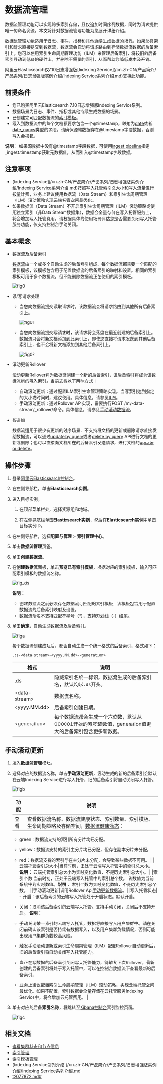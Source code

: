# 数据流管理

数据流管理功能可以实现跨多索引存储，且仅追加时间序列数据，同时为请求提供唯一的命名资源。本文将针对数据流管理功能为您展开详细介绍。

数据流管理功能适用于日志、事件、指标和其他连续生成数据的场景。如果您将索引和请求直接提交到数据流，数据流会自动将请求路由到存储数据流数据的后备索引上。您可以使用索引生命周期管理功能（ILM）来管理后备索引，将较旧的后备索引移动到低价的硬件上，并删除不需要的索引，从而帮助您降低成本及开销。

阿里云Elasticsearch仅7.10日志增强版[Indexing Service](/cn.zh-CN/产品简介/产品系列/日志增强版实例介绍/Indexing Service系列介绍.md)支持此功能。

## 前提条件

-   您已购买阿里云Elasticsearch 7.10日志增强版Indexing Service系列。
-   数据场景为日志、事件、指标或其他持续生成数据的场景。
-   已创建完可匹配数据流的[索引模板](/cn.zh-CN/Elasticsearch/索引管理中心/索引模板管理.md)。
-   写入到数据流中的每个文档都要求包含一个@timestamp，映射为[date](https://www.elastic.co/guide/en/elasticsearch/reference/current/date.html)或者[date\_nanos](https://www.elastic.co/guide/en/elasticsearch/reference/current/date_nanos.html)类型的字段，请确保源端数据存在@timestamp字段数据，否则写入会报错。

**说明：** 如果源数据中没有@timestamp字段数据，可使用[ingest pipeline](https://www.elastic.co/guide/en/elasticsearch/reference/7.12/ingest.html#access-ingest-metadata)指定\_ingest.timestamp获取元数据值，从而引入@timestamp字段数据。

## 注意事项

-   [Indexing Service](/cn.zh-CN/产品简介/产品系列/日志增强版实例介绍/Indexing Service系列介绍.md)按照写入托管索引总大小和写入流量进行按量计费，业务上建议使用数据流（Data Stream）和索引生命周期管理（ILM）滚动策略实现云端托管空间最优化。
-   如果数据流（Data Stream）不开启索引生命周期管理（ILM）滚动策略或使用独立索引（非Data Stream数据集），数据会全量存储在写入托管服务上，将会增加写入托管费用，请根据具体的使用场景评估您是否需要关闭写入托管服务功能，仅支持控制台手动关闭。

## 基本概念

-   数据流及后备索引

    [数据流](https://www.elastic.co/guide/en/elasticsearch/reference/current/data-streams.html#backing-indices)由一个或多个自动生成的后备索引组成，每个数据流都需要一个匹配的索引模板，该模板包含用于配置数据流的后备索引的映射和设置。相同的索引模板可用于多个数据流，但不能删除数据流正在使用的索引模板。

    ![fig0](https://static-aliyun-doc.oss-accelerate.aliyuncs.com/assets/img/zh-CN/8422828161/p262901.png)

-   读/写请求处理
    -   当您向数据流提交读取请求时，该数据流会将请求路由到其他所有后备索引上。

        ![fig01](https://static-aliyun-doc.oss-accelerate.aliyuncs.com/assets/img/zh-CN/5704038161/p263064.png)

    -   当您向数据流提交写请求时，该请求将会落盘在最近创建的后备索引上。数据流只会将新文档添加到此索引上，即使您直接将请求发送到其他后备索引上，也不会将新文档添加到其他后备索引上。

        ![fig02](https://static-aliyun-doc.oss-accelerate.aliyuncs.com/assets/img/zh-CN/5704038161/p263066.png)

-   滚动更新Rollover

    滚动更新Rollover将为数据流创建一个新的后备索引，该后备索引将成为该数据流新的写入索引。当前支持以下两种方式：

    -   自动滚动更新：通过配置ILM索引生命管理策略实现。当写索引达到指定的大小或时间时，建议使用。具体信息，请参见[ILM](https://www.elastic.co/guide/en/elasticsearch/reference/current/index-lifecycle-management.html)。
    -   手动滚动更新：通过Rollover API实现，需要执行POST /my-data-stream/\_rollover/命令。具体信息，请参见[手动滚动数据流](https://www.elastic.co/guide/en/elasticsearch/reference/current/use-a-data-stream.html#manually-roll-over-a-data-stream)。
-   仅追加

    数据流适用于很少有更新的时序场景，不支持将文档的更新或删除请求直接发给数据流，可以通过[update by query](https://www.elastic.co/guide/en/elasticsearch/reference/current/use-a-data-stream.html#update-docs-in-a-data-stream-by-query)或者[delete by query](https://www.elastic.co/guide/en/elasticsearch/reference/current/use-a-data-stream.html#delete-docs-in-a-data-stream-by-query) API进行文档的更新或删除；也可以直接向文档所在的后备索引发送请求，进行文档的[update or delete](https://www.elastic.co/guide/en/elasticsearch/reference/current/use-a-data-stream.html#update-delete-docs-in-a-backing-index)。


## 操作步骤

1.  登录[阿里云Elasticsearch控制台](https://elasticsearch.console.aliyun.com/#/home)。

2.  在左侧导航栏，单击**Elasticsearch实例**。

3.  进入目标实例。

    1.  在顶部菜单栏处，选择资源组和地域。

    2.  在左侧导航栏单击**Elasticsearch实例**，然后在**Elasticsearch实例**中单击目标实例ID。

4.  在左侧导航栏，选择**配置与管理** \> **索引管理中心**。

5.  单击**数据流管理**页签。

6.  单击**创建数据流**。

7.  在**创建数据流**面板，单击**预览已有索引模板**，根据对应的索引模板，输入可匹配索引模板的数据流名称。

    ![fig_ds](https://static-aliyun-doc.oss-accelerate.aliyuncs.com/assets/img/zh-CN/4389288161/p265812.png)

    **说明：**

    -   创建数据流之前必须存在数据流可匹配的索引模板，该模板包含用于配置数据流的后备索引映射及设置。
    -   数据流命名不支持匹配符星号（\*），支持短划线（-）结尾。
8.  单击**确定**，自动生成数据流及后备索引。

    ![figa](https://static-aliyun-doc.oss-accelerate.aliyuncs.com/assets/img/zh-CN/4389288161/p265817.png)

    每个数据流创建成功后，都会自动生成一个统一格式的后备索引，格式如下：

    ```
    .ds-<data-stream>-<yyyy.MM.dd>-<generation>
    ```

    |格式|说明|
    |--|--|
    |.ds|隐藏索引名统一标识，数据流生成的后备索引名，默认均以`.ds`开头。|
    |<data-stream\>|数据流名称。|
    |<yyyy.MM.dd\>|后备索引创建日期。|
    |<generation\>|每个数据流都会生成一个六位数，默认从000001开始的累积整数值，generation值更大的后备索引包含更多新数据。|


## 手动滚动更新

1.  进入**数据流管理**模块。

2.  选择对应的数据流名称，单击**手动滚动更新**，滚动生成的新的后备索引会默认在云端Indexing Service进行写入托管，旧的后备索引将自动关闭写入托管。

    ![figb](https://static-aliyun-doc.oss-accelerate.aliyuncs.com/assets/img/zh-CN/4389288161/p265819.png)

    |功能|说明|
    |--|--|
    |查看|查看数据流名称、数据流健康状态、索引数量、索引模板、生命周期策略及存储空间。[数据流健康状态](https://www.elastic.co/guide/en/elasticsearch/reference/current/indices-get-data-stream.html#get-data-stream-api-response-body)：

    -   green：数据流支持的索引所有分片均已分配。
    -   yellow：数据流支持的索引主分片均已分配，但存在副本分片未分配。
    -   red：数据流支持的索引存在主分片未分配，会导致某些数据不可用。 |
    |云端托管索引总大小|当前时刻，正处于云端写入托管中的索引总大小。 **说明：** 云端托管索引总大小为实时变化数值，不是历史索引总大小。 |
    |索引个数|当前时刻，正处于云端写入托管中的索引总个数。 该数值为当前系统中的实时数值。**说明：** 索引个数为实时变化数值，不是历史索引总个数。 |
    |手动滚动更新|调用Rollover Api[手动更新数据流](https://www.elastic.co/guide/en/elasticsearch/reference/current/use-a-data-stream.html#manually-roll-over-a-data-stream)。|
    |写入托管状态|    -   开启：该后备索引的云端写入托管处于开启状态。默认开启。
    -   关闭：取消该后备索引的云端写入托管。支持手动关闭，关闭后不支持开启。
**说明：**

    -   手动关闭某一索引的云端写入托管，数据将直接写入用户集群中。请在关闭前确认该索引是否持续有数据写入，以及用户集群负载情况，否则可能出现用户集群负载较高风险。
    -   触发手动滚动更新或索引生命周期管理（ILM）配置Rollover自动更新后，旧的后备索引将自动关闭写入托管能力。
    -   当正在写数据的后备索引关闭写入托管能力，待触发下次Rollover，最新创建的后备索引将处于写入托管中，可以在控制台数据流下查看最新的后备索引。
    -   业务上建议配置索引生命周期管理（ILM）滚动策略，实现云端托管空间最优化。如果不配置，索引数据会全量存储在云托管服务Indexing Service中，将会增加云托管费用。 |

3.  单击对应的后备**索引名称**，将跳转至[Kibana控制台](https://es-cn-n6w244050006k0ycw.kibana.elasticsearch.aliyuncs.com:5601/login?next=%2Fapp%2Fmonitoring%3Fspm%3Da2cba.elasticsearch_cube.0.0.2d5668deQ880O3#/elasticsearch/indices)索引监控页面。

    ![figc](https://static-aliyun-doc.oss-accelerate.aliyuncs.com/assets/img/zh-CN/4389288161/p265821.png)


## 相关文档

-   [查看集群状态和节点信息](/cn.zh-CN/Elasticsearch/实例管理/查看集群状态和节点信息.md)
-   [索引管理](/cn.zh-CN/Elasticsearch/索引管理中心/索引管理.md)
-   [索引模板管理](/cn.zh-CN/Elasticsearch/索引管理中心/索引模板管理.md)
-   [Indexing Service系列介绍](/cn.zh-CN/产品简介/产品系列/日志增强版实例介绍/Indexing Service系列介绍.md)
-   [t2077872.md\#]()

